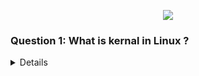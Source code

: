 <p align="center">
  <img src="https://capsule-render.vercel.app/api?type=waving&color=0:000000,100:FFD700&height=140&section=header&text=%F0%9F%90%A7%20LINUX%20TECHNICAL%20QUESTIONS&fontSize=28&fontColor=ffffff" />
</p>


### Question 1: What is kernal in Linux ?
<details>

- In Linux, the kernel is the core part of the operating system that acts as a bridge between the hardware of your computer and the software applications. It manages and controls all the hardware resources like CPU, memory, and storage, allowing programs to use them without having to know how they work at a low level.


</details>
